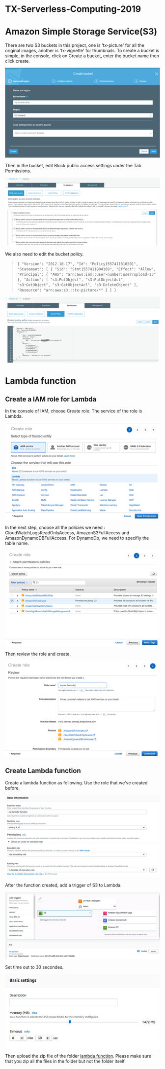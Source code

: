 # TX-Serverless-Computing-2019
Amazon Simple Storage Service(S3)
=================================
There are two S3 buckets in this project, one is 'tx-picture' for all the original images, another is 'tx-vignette' for thumbnails. 
To create a bucket is simple, in the console, click on Create a bucket, enter the bucket name then click create. 

![](./images/create-bucket.PNG)

Then in the bucket, edit Block public access settings under the Tab Permissions.

![](./images/s3-public-access.PNG)

We also need to edit the bucket policy. 

>`{
    "Version": "2012-10-17",
    "Id": "Policy1557411810501",
    "Statement": [
        {
            "Sid": "Stmt1557411804169",
            "Effect": "Allow",
            "Principal": {
                "AWS": "arn:aws:iam::user-number:user/upload-s3"
            },
            "Action": [
                "s3:PutObject",
                "s3:PutObjectAcl",
                "s3:GetObject",
                "s3:GetObjectAcl",
                "s3:DeleteObject"
            ],
            "Resource": "arn:aws:s3:::tx-picture/*"
        }
    ]
}`

![](./images/bucket-policy.PNG)

Lambda function
===============
Create a IAM role for Lambda
----------------------------
In the console of IAM, choose Create role. 
The service of the role is Lambda. 

![](./images/create-role-1.PNG)

In the next step, choose all the policies we need : CloudWatchLogsReadOnlyAccess, AmazonS3FullAccess and AmazonDynamoDBFullAccess. For DynamoDb, we need to specifiy the table name. 

![](./images/create-role-2.PNG)

Then review the role and create. 

![](./images/create-role-4.PNG)

Create Lambda function
----------------------
Create a lambda function as following. Use the role that we've created before. 

![](./images/create-lambda.PNG)

After the function created, add a trigger of S3 to Lambda. 

![](./images/add-trigger.PNG)

Set time out to 30 secondes. 

![](./images/set-timeout.PNG)

Then upload the zip file of the folder [lambda function](./lambda-function). Please make sure that you zip all the files in the folder but not the folder itself. 